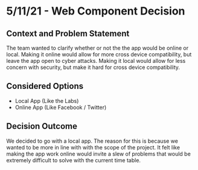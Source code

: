 # 5/11/21 - Web Component Decision

## Context and Problem Statement

The team wanted to clarify whether or not the the app would be online or local. Making it online would allow for more cross device compatibility, but leave the app open to cyber attacks. Making it local would allow for less concern with security, but make it hard for cross device compatibility.

## Considered Options

* Local App (Like the Labs)
* Online App (Like Facebook / Twitter)

## Decision Outcome

We decided to go with a local app. The reason for this is because we wanted to be more in line with with the scope of the project. It felt like making the app work online would invite a slew of problems that would be extremely difficult to solve with the current time table. 